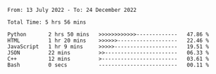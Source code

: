 <!--START_SECTION:waka-->

```text
From: 13 July 2022 - To: 24 December 2022

Total Time: 5 hrs 56 mins

Python       2 hrs 50 mins   >>>>>>>>>>>>-------------   47.86 %
HTML         1 hr 20 mins    >>>>>>-------------------   22.46 %
JavaScript   1 hr 9 mins     >>>>>--------------------   19.51 %
JSON         22 mins         >>-----------------------   06.33 %
C++          12 mins         >------------------------   03.61 %
Bash         0 secs          -------------------------   00.11 %
```

<!--END_SECTION:waka-->

<!---
yvanlok/yvanlok is a ✨ special ✨ repository because its `README.md` (this file) appears on your GitHub profile.
You can click the Preview link to take a look at your changes.
--->
